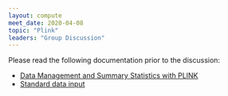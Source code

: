```yaml
---
layout: compute
meet_date: 2020-04-08
topic: "Plink"
leaders: "Group Discussion"
---
```


Please read the following documentation prior to the discussion:

- [Data Management and Summary Statistics with PLINK](https://link.springer.com/protocol/10.1007/978-1-0716-0199-0_3)
- [Standard data input](https://www.cog-genomics.org/plink/2.0/input#pgen)
